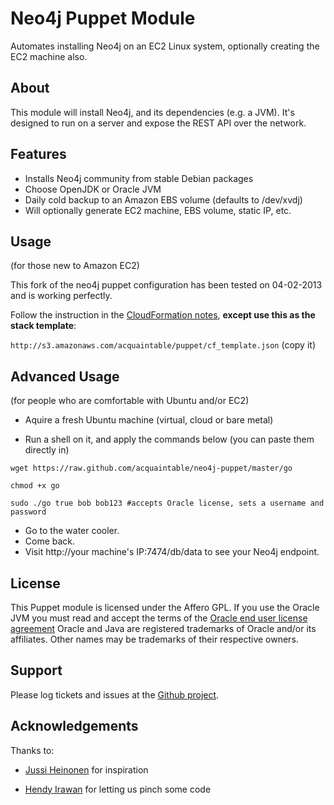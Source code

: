 Neo4j Puppet Module
===================

Automates installing Neo4j on an EC2 Linux system, optionally creating the EC2 machine also.

About
-----

This module will install Neo4j, and its dependencies (e.g. a JVM).  It's designed to run on a server and expose the REST
API over the network.

Features
--------

* Installs Neo4j community from stable Debian packages
* Choose OpenJDK or Oracle JVM
* Daily cold backup to an Amazon EBS volume (defaults to /dev/xvdj)
* Will optionally generate EC2 machine, EBS volume, static IP, etc.

Usage
-----
(for those new to Amazon EC2)

This fork of the neo4j puppet configuration has been tested on 04-02-2013 and is working perfectly.

Follow the instruction in the [CloudFormation notes](https://github.com/neo4j-contrib/neo4j-puppet/blob/master/README.CLOUDFORMATION.md), **except use this as the stack template**:

`http://s3.amazonaws.com/acquaintable/puppet/cf_template.json` (copy it)

Advanced Usage
--------------
(for people who are comfortable with Ubuntu and/or EC2)

* Aquire a fresh Ubuntu machine (virtual, cloud or bare metal)

* Run a shell on it, and apply the commands below (you can paste them directly in)

`wget https://raw.github.com/acquaintable/neo4j-puppet/master/go`

`chmod +x go`

`sudo ./go true bob bob123 #accepts Oracle license, sets a username and password`

* Go to the water cooler.
* Come back.
* Visit http://your machine's IP:7474/db/data to see your Neo4j endpoint.


License
-------
This Puppet module is licensed under the Affero GPL.
If you use the Oracle JVM you must read and accept the terms of the [Oracle end user license agreement](http://www.oracle.com/technetwork/java/javase/terms/license/index.html)
Oracle and Java are registered trademarks of Oracle and/or its affiliates. Other names may be trademarks of their respective owners.


Support
-------

Please log tickets and issues at the [Github project](https://github.com/neo4j-contrib/neo4j-puppet).

Acknowledgements
----------------

Thanks to:

* [Jussi Heinonen](https://github.com/jussiheinonen) for inspiration

* [Hendy Irawan](http://www.hendyirawan.com/) for letting us pinch some code
